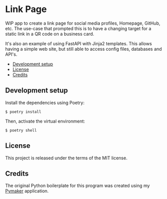 # Link Page <!-- omit in toc -->

WIP app to create a link page for social media profiles, Homepage, GitHub, etc.
The use-case that prompted this is to have a changing target for a static link
in a QR code on a business card.

It's also an example of using FastAPI with Jinja2 templates. This allows having
a simple web site, but still able to access config files, databases and API's.

<!-- vim-markdown-toc GFM -->

- [Development setup](#development-setup)
- [License](#license)
- [Credits](#credits)

<!-- vim-markdown-toc -->

## Development setup

Install the dependencies using Poetry:

```console
$ poetry install
```

Then, activate the virtual environment:

```console
$ poetry shell
```

## License

This project is released under the terms of the MIT license.

## Credits

The original Python boilerplate for this program was created using my
[Pymaker](https://github.com/seapagan/py-maker) application.
